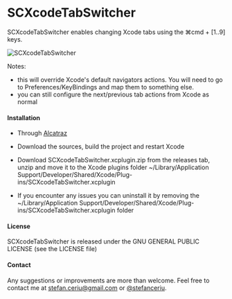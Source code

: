 # SCXcodeTabSwitcher

SCXcodeTabSwitcher enables changing Xcode tabs using the ⌘cmd + [1..9] keys.

![SCXcodeTabSwitcher](https://drive.google.com/u/0/uc?id=1cHf3LgeHF0bZ24OiKyc1ySm3trBZL9Xr&export=download)

Notes:
* this will override Xcode's default navigators actions. You will need to go to Preferences/KeyBindings and map them to something else.
* you can still configure the next/previous tab actions from Xcode as normal

#### Installation
- Through [Alcatraz](https://github.com/Alcatraz/Alcatraz)

- Download the sources, build the project and restart Xcode

- Download SCXcodeTabSwitcher.xcplugin.zip from the releases tab, unzip and move it to the  Xcode plugins folder ~/Library/Application Support/Developer/Shared/Xcode/Plug-ins/SCXcodeTabSwitcher.xcplugin

- If you encounter any issues you can uninstall it by removing the ~/Library/Application Support/Developer/Shared/Xcode/Plug-ins/SCXcodeTabSwitcher.xcplugin folder
 
#### License
SCXcodeTabSwitcher is released under the GNU GENERAL PUBLIC LICENSE (see the LICENSE file)

#### Contact
Any suggestions or improvements are more than welcome. Feel free to contact me at [stefan.ceriu@gmail.com](mailto:stefan.ceriu@gmail.com) or [@stefanceriu](https://twitter.com/stefanceriu).
